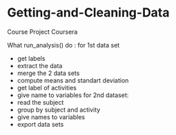 # Getting-and-Cleaning-Data
Course Project Coursera

What run_analysis() do :
 for 1st data set
  - get labels
  - extract the data
  - merge the 2 data sets
  - compute means and standart deviation
  - get label of activities
  - give name to variables
 for 2nd dataset:
  - read the subject
  - group by subject and activity
  - give names to variables
  - export data sets
